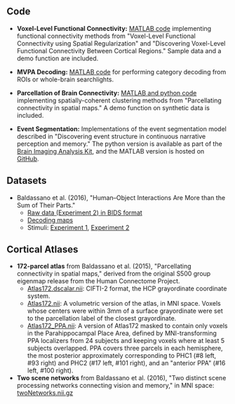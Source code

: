 ## Code
* **Voxel-Level Functional Connectivity:** [MATLAB code](https://github.com/cbaldassano/Voxel-Level-Functional-Connectivity) implementing functional connectivity methods from "Voxel-Level Functional Connectivity using Spatial Regularization" and "Discovering Voxel-Level Functional Connectivity Between Cortical Regions." Sample data and a demo function are included.

* **MVPA Decoding:** [MATLAB code](https://github.com/cbaldassano/MVPA-Decoding) for performing category decoding from ROIs or whole-brain searchlights.

* **Parcellation of Brain Connectivity:** [MATLAB and python code](https://github.com/cbaldassano/Parcellating-connectivity/tree/release) implementing spatially-coherent clustering methods from "Parcellating connectivity in spatial maps." A demo function on synthetic data is included.

* **Event Segmentation:** Implementations of the event segmentation model described in "Discovering event structure in continuous narrative perception and memory." The python version is available as part of the [Brain Imaging Analysis Kit](https://github.com/IntelPNI/brainiak), and the MATLAB version is hosted on [GitHub](https://github.com/cbaldassano/Event-Segmentation).

## Datasets
* Baldassano et al. (2016), "Human–Object Interactions Are More than the Sum of Their Parts."
    * [Raw data (Experiment 2) in BIDS format](https://openneuro.org/datasets/ds001235/)
    * [Decoding maps](resources/HumanObjectMaps.zip)
    * Stimuli: [Experiment 1](https://figshare.com/articles/Human-Object_Stimuli_Experiment_1/5213320), [Experiment 2](https://figshare.com/articles/Human-Object_Stimuli_Experiment_2/5213350)

## Cortical Atlases
* **172-parcel atlas** from Baldassano et al. (2015), "Parcellating connectivity in spatial maps," derived from the original S500 group eigenmap release from the Human Connectome Project.
  * [Atlas172.dscalar.nii](resources/Atlas172.dscalar.nii): CIFTI-2 format, the HCP grayordinate coordinate system.
  * [Atlas172.nii](resources/Atlas172.nii): A volumetric version of the atlas, in MNI space. Voxels whose centers were within 3mm of a surface grayordinate were set to the parcellation label of the closest grayordinate.
  * [Atlas172\_PPA.nii](resources/Atlas172_PPA.nii): A version of Atlas172 masked to contain only voxels in the Parahippocampal Place Area, defined by MNI-transforming PPA localizers from 24 subjects and keeping voxels where at least 5 subjects overlapped. PPA covers three parcels in each hemisphere, the most posterior approximately corresponding to PHC1 (#8 left, #93 right) and PHC2 (#17 left, #101 right), and an "anterior PPA" (#16 left, #100 right).
* **Two scene networks** from Baldassano et al. (2016), "Two distinct scene processing networks connecting vision and memory," in MNI space: [twoNetworks.nii.gz](resources/twoNetworks.nii.gz)
